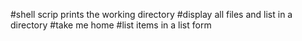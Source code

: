 #shell scrip prints the working directory
#display all files and list in a directory
#take me home
#list items in a list form
